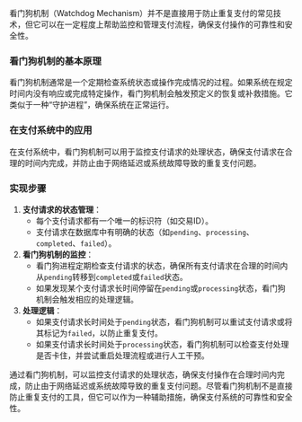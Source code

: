 看门狗机制（Watchdog Mechanism）并不是直接用于防止重复支付的常见技术，但它可以在一定程度上帮助监控和管理支付流程，确保支付操作的可靠性和安全性。
### 看门狗机制的基本原理
看门狗机制通常是一个定期检查系统状态或操作完成情况的过程。如果系统在规定时间内没有响应或完成特定操作，看门狗机制会触发预定义的恢复或补救措施。它类似于一种“守护进程”，确保系统在正常运行。
### 在支付系统中的应用
在支付系统中，看门狗机制可以用于监控支付请求的处理状态，确保支付请求在合理的时间内完成，并防止由于网络延迟或系统故障导致的重复支付问题。
### 实现步骤

1. **支付请求的状态管理**：
   - 每个支付请求都有一个唯一的标识符（如交易ID）。
   - 支付请求在数据库中有明确的状态（如`pending`、`processing`、`completed`、`failed`）。
2. **看门狗机制的监控**：
   - 看门狗进程定期检查支付请求的状态，确保所有支付请求在合理的时间内从`pending`转移到`completed`或`failed`状态。
   - 如果发现某个支付请求长时间停留在`pending`或`processing`状态，看门狗机制会触发相应的处理逻辑。
3. **处理逻辑**：
   - 如果支付请求长时间处于`pending`状态，看门狗机制可以重试支付请求或将其标记为`failed`，以防止重复支付。
   - 如果支付请求长时间处于`processing`状态，看门狗机制可以检查支付处理是否卡住，并尝试重启处理流程或进行人工干预。

通过看门狗机制，可以监控支付请求的处理状态，确保支付操作在合理时间内完成，防止由于网络延迟或系统故障导致的重复支付问题。尽管看门狗机制不是直接防止重复支付的工具，但它可以作为一种辅助措施，确保支付系统的可靠性和安全性。
